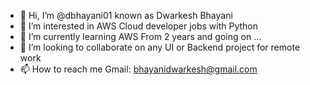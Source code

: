 - 👋 Hi, I’m @dbhayani01 known as Dwarkesh Bhayani
- 👀 I’m interested in AWS Cloud developer jobs with Python
- 🌱 I’m currently learning AWS From 2 years and going on ...
- 💞️ I’m looking to collaborate on any UI or Backend project for remote work
- 📫 How to reach me Gmail: bhayanidwarkesh@gmail.com

<!---
dbhayani01/dbhayani01 is a ✨ special ✨ repository because its `README.md` (this file) appears on your GitHub profile.
You can click the Preview link to take a look at your changes.
--->
